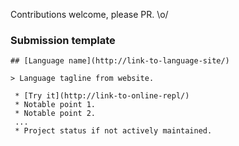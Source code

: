 Contributions welcome, please PR. \o/

### Submission template

	## [Language name](http://link-to-language-site/)
	
	> Language tagline from website.
	
	 * [Try it](http://link-to-online-repl/)
	 * Notable point 1.
	 * Notable point 2.
	 ...
	 * Project status if not actively maintained.

